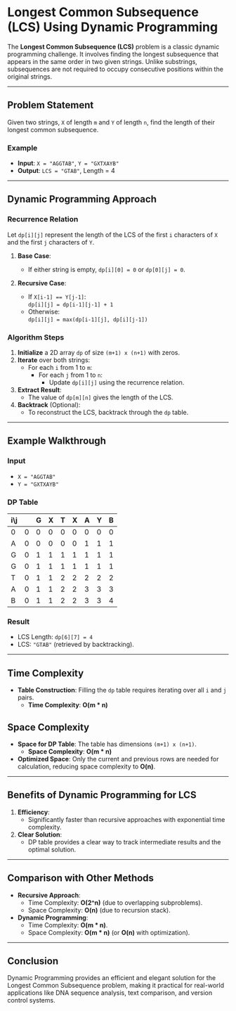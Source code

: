 # Longest Common Subsequence (LCS) Using Dynamic Programming

The **Longest Common Subsequence (LCS)** problem is a classic dynamic programming challenge. It involves finding the longest subsequence that appears in the same order in two given strings. Unlike substrings, subsequences are not required to occupy consecutive positions within the original strings.

---

## Problem Statement

Given two strings, `X` of length `m` and `Y` of length `n`, find the length of their longest common subsequence.

### Example

- **Input**: `X = "AGGTAB"`, `Y = "GXTXAYB"`
- **Output**: `LCS = "GTAB"`, Length = 4

---

## Dynamic Programming Approach

### Recurrence Relation

Let `dp[i][j]` represent the length of the LCS of the first `i` characters of `X` and the first `j` characters of `Y`.

1. **Base Case**:

   - If either string is empty, `dp[i][0] = 0` or `dp[0][j] = 0`.

2. **Recursive Case**:
   - If `X[i-1] == Y[j-1]`:  
     `dp[i][j] = dp[i-1][j-1] + 1`
   - Otherwise:  
     `dp[i][j] = max(dp[i-1][j], dp[i][j-1])`

### Algorithm Steps

1. **Initialize** a 2D array `dp` of size `(m+1) x (n+1)` with zeros.
2. **Iterate** over both strings:
   - For each `i` from 1 to `m`:
     - For each `j` from 1 to `n`:
       - Update `dp[i][j]` using the recurrence relation.
3. **Extract Result**:
   - The value of `dp[m][n]` gives the length of the LCS.
4. **Backtrack** (Optional):
   - To reconstruct the LCS, backtrack through the `dp` table.

---

## Example Walkthrough

### Input

- `X = "AGGTAB"`
- `Y = "GXTXAYB"`

### DP Table

| i\j |     | G   | X   | T   | X   | A   | Y   | B   |
| --- | --- | --- | --- | --- | --- | --- | --- | --- |
| 0   | 0   | 0   | 0   | 0   | 0   | 0   | 0   | 0   |
| A   | 0   | 0   | 0   | 0   | 0   | 1   | 1   | 1   |
| G   | 0   | 1   | 1   | 1   | 1   | 1   | 1   | 1   |
| G   | 0   | 1   | 1   | 1   | 1   | 1   | 1   | 1   |
| T   | 0   | 1   | 1   | 2   | 2   | 2   | 2   | 2   |
| A   | 0   | 1   | 1   | 2   | 2   | 3   | 3   | 3   |
| B   | 0   | 1   | 1   | 2   | 2   | 3   | 3   | 4   |

### Result

- LCS Length: `dp[6][7] = 4`
- LCS: `"GTAB"` (retrieved by backtracking).

---

## Time Complexity

- **Table Construction**: Filling the `dp` table requires iterating over all `i` and `j` pairs.
  - **Time Complexity**: **O(m \* n)**

## Space Complexity

- **Space for DP Table**: The table has dimensions `(m+1) x (n+1)`.
  - **Space Complexity**: **O(m \* n)**
- **Optimized Space**: Only the current and previous rows are needed for calculation, reducing space complexity to **O(n)**.

---

## Benefits of Dynamic Programming for LCS

1. **Efficiency**:
   - Significantly faster than recursive approaches with exponential time complexity.
2. **Clear Solution**:
   - DP table provides a clear way to track intermediate results and the optimal solution.

---

## Comparison with Other Methods

- **Recursive Approach**:
  - Time Complexity: **O(2^n)** (due to overlapping subproblems).
  - Space Complexity: **O(n)** (due to recursion stack).
- **Dynamic Programming**:
  - Time Complexity: **O(m \* n)**.
  - Space Complexity: **O(m \* n)** (or **O(n)** with optimization).

---

## Conclusion

Dynamic Programming provides an efficient and elegant solution for the Longest Common Subsequence problem, making it practical for real-world applications like DNA sequence analysis, text comparison, and version control systems.
